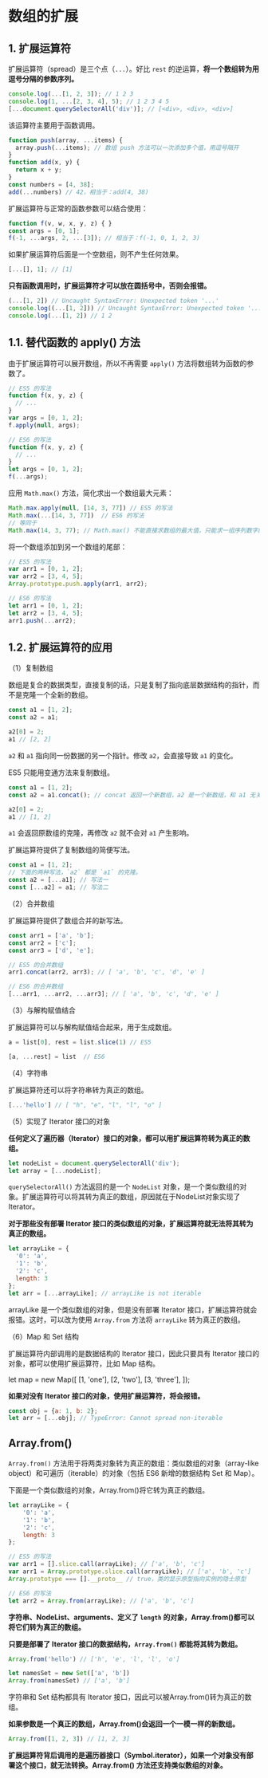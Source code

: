 # 数组的扩展

## 1. 扩展运算符

扩展运算符（spread）是三个点（`...`）。好比 `rest` 的逆运算，**将一个数组转为用逗号分隔的参数序列。**

```javascript
console.log(...[1, 2, 3]); // 1 2 3
console.log(1, ...[2, 3, 4], 5); // 1 2 3 4 5
[...document.querySelectorAll('div')]; // [<div>, <div>, <div>]
```

该运算符主要用于函数调用。

```javascript
function push(array, ...items) {
  array.push(...items); // 数组 push 方法可以一次添加多个值，用逗号隔开
}
function add(x, y) {
  return x + y;
}
const numbers = [4, 38];
add(...numbers) // 42，相当于：add(4, 38)
```

扩展运算符与正常的函数参数可以结合使用：

```javascript
function f(v, w, x, y, z) { }
const args = [0, 1];
f(-1, ...args, 2, ...[3]); // 相当于：f(-1, 0, 1, 2, 3)
```

如果扩展运算符后面是一个空数组，则不产生任何效果。

```javascript
[...[], 1]; // [1]
```

**只有函数调用时，扩展运算符才可以放在圆括号中，否则会报错。**

```javascript
(...[1, 2]) // Uncaught SyntaxError: Unexpected token '...'
console.log((...[1, 2])) // Uncaught SyntaxError: Unexpected token '...'
console.log(...[1, 2]) // 1 2
```

## 1.1. 替代函数的 apply() 方法

由于扩展运算符可以展开数组，所以不再需要 `apply()` 方法将数组转为函数的参数了。

```javascript
// ES5 的写法
function f(x, y, z) {
  // ...
}
var args = [0, 1, 2];
f.apply(null, args);

// ES6 的写法
function f(x, y, z) {
  // ...
}
let args = [0, 1, 2];
f(...args);
```

应用 `Math.max()` 方法，简化求出一个数组最大元素：

```javascript
Math.max.apply(null, [14, 3, 77]) // ES5 的写法
Math.max(...[14, 3, 77])  // ES6 的写法
// 等同于
Math.max(14, 3, 77); // Math.max() 不能直接求数组的最大值，只能求一组序列数字的最大值
```

将一个数组添加到另一个数组的尾部：

```javascript
// ES5 的写法
var arr1 = [0, 1, 2];
var arr2 = [3, 4, 5];
Array.prototype.push.apply(arr1, arr2);

// ES6 的写法
let arr1 = [0, 1, 2];
let arr2 = [3, 4, 5];
arr1.push(...arr2);
```

## 1.2. 扩展运算符的应用

（1）复制数组

数组是复合的数据类型，直接复制的话，只是复制了指向底层数据结构的指针，而不是克隆一个全新的数组。

```javascript
const a1 = [1, 2];
const a2 = a1;

a2[0] = 2;
a1 // [2, 2]
```

`a2` 和 `a1` 指向同一份数据的另一个指针。修改 `a2`，会直接导致 `a1` 的变化。

ES5 只能用变通方法来复制数组。

```javascript
const a1 = [1, 2];
const a2 = a1.concat(); // concat 返回一个新数组，a2 是一个新数组，和 a1 无关

a2[0] = 2;
a1 // [1, 2]
```

`a1` 会返回原数组的克隆，再修改 `a2` 就不会对 `a1` 产生影响。

扩展运算符提供了复制数组的简便写法。

```javascript
const a1 = [1, 2];
// 下面的两种写法，`a2` 都是 `a1` 的克隆。
const a2 = [...a1]; // 写法一
const [...a2] = a1; // 写法二
```

（2）合并数组

扩展运算符提供了数组合并的新写法。

```javascript
const arr1 = ['a', 'b'];
const arr2 = ['c'];
const arr3 = ['d', 'e'];

// ES5 的合并数组
arr1.concat(arr2, arr3); // [ 'a', 'b', 'c', 'd', 'e' ]

// ES6 的合并数组
[...arr1, ...arr2, ...arr3]; // [ 'a', 'b', 'c', 'd', 'e' ]
```

（3）与解构赋值结合

扩展运算符可以与解构赋值结合起来，用于生成数组。

```javascript
a = list[0], rest = list.slice(1) // ES5

[a, ...rest] = list  // ES6
```

（4）字符串

扩展运算符还可以将字符串转为真正的数组。

```javascript
[...'hello'] // [ "h", "e", "l", "l", "o" ]
```

（5）实现了 Iterator 接口的对象

**任何定义了遍历器（Iterator）接口的对象，都可以用扩展运算符转为真正的数组。**

```javascript
let nodeList = document.querySelectorAll('div');
let array = [...nodeList];
```

`querySelectorAll()` 方法返回的是一个 `NodeList` 对象，是一个类似数组的对象。扩展运算符可以将其转为真正的数组，原因就在于NodeList对象实现了 Iterator。

**对于那些没有部署 Iterator 接口的类似数组的对象，扩展运算符就无法将其转为真正的数组。**

```javascript
let arrayLike = {
  '0': 'a',
  '1': 'b',
  '2': 'c',
  length: 3
};
let arr = [...arrayLike]; // arrayLike is not iterable
```

arrayLike 是一个类似数组的对象，但是没有部署 Iterator 接口，扩展运算符就会报错。这时，可以改为使用 `Array.from` 方法将 `arrayLike` 转为真正的数组。

（6）Map 和 Set 结构

扩展运算符内部调用的是数据结构的 Iterator 接口，因此只要具有 Iterator 接口的对象，都可以使用扩展运算符，比如 Map 结构。

let map = new Map([
  [1, 'one'],
  [2, 'two'],
  [3, 'three'],
]);

**如果对没有 Iterator 接口的对象，使用扩展运算符，将会报错。**

```javascript
const obj = {a: 1, b: 2};
let arr = [...obj]; // TypeError: Cannot spread non-iterable
```

## Array.from()

`Array.from()` 方法用于将两类对象转为真正的数组：类似数组的对象（array-like object）和可遍历（iterable）的对象（包括 ES6 新增的数据结构 Set 和 Map）。

下面是一个类似数组的对象，Array.from()将它转为真正的数组。

```javascript
let arrayLike = {
    '0': 'a',
    '1': 'b',
    '2': 'c',
    length: 3
};

// ES5 的写法
var arr1 = [].slice.call(arrayLike); // ['a', 'b', 'c']
var arr1 = Array.prototype.slice.call(arrayLike); // ['a', 'b', 'c']
Array.prototype === [].__proto__ // true，类的显示原型指向实例的隐士原型

// ES6 的写法
let arr2 = Array.from(arrayLike); // ['a', 'b', 'c']
```

**字符串、NodeList、arguments、定义了 `length` 的对象，Array.from()都可以将它们转为真正的数组。**

**只要是部署了 Iterator 接口的数据结构，`Array.from()` 都能将其转为数组。**

```javascript
Array.from('hello') // ['h', 'e', 'l', 'l', 'o']

let namesSet = new Set(['a', 'b'])
Array.from(namesSet) // ['a', 'b']
```

字符串和 Set 结构都具有 Iterator 接口，因此可以被Array.from()转为真正的数组。

**如果参数是一个真正的数组，Array.from()会返回一个一模一样的新数组。**

```javascript
Array.from([1, 2, 3]) // [1, 2, 3]
```

**扩展运算符背后调用的是遍历器接口（Symbol.iterator），如果一个对象没有部署这个接口，就无法转换。Array.from() 方法还支持类似数组的对象。**

